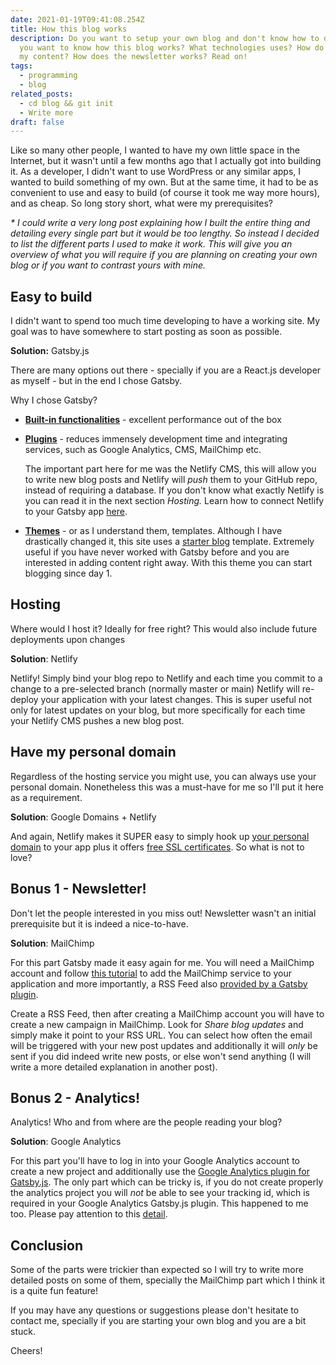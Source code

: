 ```yaml
---
date: 2021-01-19T09:41:08.254Z
title: How this blog works
description: Do you want to setup your own blog and don't know how to do it? Do
  you want to know how this blog works? What technologies uses? How do I manage
  my content? How does the newsletter works? Read on!
tags:
  - programming
  - blog
related_posts:
  - cd blog && git init
  - Write more
draft: false
---
```

Like so many other people, I wanted to have my own little space in the Internet, but it wasn't until a few months ago that I actually got into building it. As a developer, I didn't want to use WordPress or any similar apps, I wanted to build something of my own. But at the same time, it had to be as convenient to use and easy to build (of course it took me way more hours), and as cheap. So long story short, what were my prerequisites? 

*\* I could write a very long post explaining how I built the entire thing and detailing every single part but it would be too lengthy. So instead I decided to list the different parts I used to make it work. This will give you an overview of what you will require if you are planning on creating your own blog or if you want to contrast yours with mine.*

## **Easy to build**

I didn't want to spend too much time developing to have a working site. My goal was to have somewhere to start posting as soon as possible. 

**Solution:** Gatsby.js

There are many options out there - specially if you are a React.js developer as myself - but in the end I chose Gatsby. 

Why I chose Gatsby?

* **[Built-in functionalities](https://www.netlify.com/blog/2020/06/25/gatsby-101-features-benefits-and-trade-offs/)** - excellent performance out of the box
* **[Plugins](https://www.gatsbyjs.com/plugins)** - reduces immensely development time and integrating services, such as Google Analytics, CMS, MailChimp etc. 

  The important part here for me was the Netlify CMS, this will allow you to write new blog posts and Netlify will *push* them to your GitHub repo, instead of requiring a database. If you don't know what exactly Netlify is you can read it in the next section *Hosting.* Learn how to connect Netlify to your Gatsby app [here](https://www.gatsbyjs.com/plugins/gatsby-plugin-netlify-cms/). 
* **[Themes](https://www.gatsbyjs.com/docs/themes/)** - or as I understand them, templates. Although I have drastically changed it, this site uses a [starter blog](https://github.com/thomaswang/gatsby-personal-starter-blog) template. Extremely useful if you have never worked with Gatsby before and you are interested in adding content right away. With this theme you can start blogging since day 1.

## **Hosting**

Where would I host it? Ideally for free right? This would also include future deployments upon changes

**Solution**: Netlify

Netlify! Simply bind your blog repo to Netlify and each time you commit to a change to a pre-selected branch (normally master or main) Netlify will re-deploy your application with your latest changes. This is super useful not only for latest updates on your blog, but more specifically for each time your Netlify CMS pushes a new blog post.

## **Have my personal domain**

Regardless of the hosting service you might use, you can always use your personal domain. Nonetheless this was a must-have for me so I'll put it here as a requirement. 

**Solution**: Google Domains + Netlify

And again, Netlify makes it SUPER easy to simply hook up [your personal domain](https://docs.netlify.com/domains-https/custom-domains/) to your app plus it offers [free SSL certificates](https://docs.netlify.com/domains-https/https-ssl/). So what is not to love? 

## **Bonus 1 - Newsletter!**

Don't let the  people interested in you miss out! Newsletter wasn't an initial prerequisite but it is indeed a nice-to-have.

**Solution**: MailChimp

For this part Gatsby made it easy again for me. You will need a MailChimp account and follow [this tutorial](https://www.gatsbyjs.com/plugins/gatsby-plugin-mailchimp/) to add the MailChimp service to your application and more importantly, a RSS Feed also [provided by a Gatsby plugin](https://www.gatsbyjs.com/plugins/gatsby-plugin-feed-mdx/?=feed).

Create a RSS Feed, then after creating a MailChimp account you will have to create a new campaign in MailChimp. Look for *Share blog updates* and simply make it point to your RSS URL. You can select how often the email will be triggered with your new post updates and additionally it will *only* be sent if you did indeed write new posts, or else won't send anything (I will write a more detailed explanation in another post).

## **Bonus 2 - Analytics!**

Analytics! Who and from where are the people reading your blog?

**Solution**: Google Analytics

For this part you'll have to log in into your Google Analytics account to create a new project and additionally use the [Google Analytics plugin for Gatsby.js](https://www.gatsbyjs.com/plugins/gatsby-plugin-google-analytics/). The only part which can be tricky is, if you do not create properly the analytics project you will *not* be able to see your tracking id, which is required in your Google Analytics Gatsby.js plugin. This happened to me too. Please pay attention to this [detail](https://support.google.com/analytics/answer/9539598?hl=en#:~:text=If%20you%20can't%20find,of%20a%20Universal%20Analytics%20property.&text=In%20the%20Property%20column%2C%20click,left%20portion%20of%20the%20panel.).

## Conclusion

Some of the parts were trickier than expected so I will try to write more detailed posts on some of them, specially the MailChimp part which I think it is a quite fun feature!

If you may have any questions or suggestions please don't hesitate to contact me, specially if you are starting your own blog and you are a bit stuck.

Cheers!